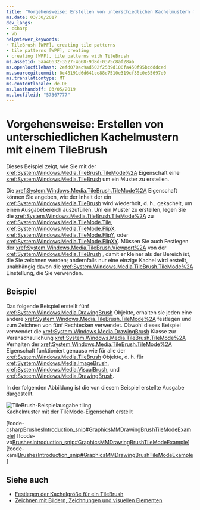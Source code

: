 ```yaml
---
title: 'Vorgehensweise: Erstellen von unterschiedlichen Kachelmustern mit einem TileBrush'
ms.date: 03/30/2017
dev_langs:
- csharp
- vb
helpviewer_keywords:
- TileBrush [WPF], creating tile patterns
- tile patterns [WPF], creating
- creating [WPF], tile patterns with TileBrush
ms.assetid: 5aa46632-3527-4668-9d8d-0375c8af28aa
ms.openlocfilehash: 2efd070ac9ad502f2539d100fa450f95bcdddced
ms.sourcegitcommit: 0c48191d6d641ce88d7510e319cf38c0e35697d0
ms.translationtype: MT
ms.contentlocale: de-DE
ms.lasthandoff: 03/05/2019
ms.locfileid: "57367777"
---
```

# <a name="how-to-create-different-tile-patterns-with-a-tilebrush"></a>Vorgehensweise: Erstellen von unterschiedlichen Kachelmustern mit einem TileBrush
Dieses Beispiel zeigt, wie Sie mit der <xref:System.Windows.Media.TileBrush.TileMode%2A> Eigenschaft eine <xref:System.Windows.Media.TileBrush> um ein Muster zu erstellen.  
  
 Die <xref:System.Windows.Media.TileBrush.TileMode%2A> Eigenschaft können Sie angeben, wie der Inhalt der ein <xref:System.Windows.Media.TileBrush> wird wiederholt, d. h., gekachelt, um einen Ausgabebereich auszufüllen. Um ein Muster zu erstellen, legen Sie die <xref:System.Windows.Media.TileBrush.TileMode%2A> zu <xref:System.Windows.Media.TileMode.Tile>, <xref:System.Windows.Media.TileMode.FlipX>, <xref:System.Windows.Media.TileMode.FlipY>, oder <xref:System.Windows.Media.TileMode.FlipXY>. Müssen Sie auch Festlegen der <xref:System.Windows.Media.TileBrush.Viewport%2A> von der <xref:System.Windows.Media.TileBrush> , damit er kleiner als der Bereich ist, die Sie zeichnen werden; andernfalls nur eine einzige Kachel wird erstellt, unabhängig davon die <xref:System.Windows.Media.TileBrush.TileMode%2A> Einstellung, die Sie verwenden.  
  
## <a name="example"></a>Beispiel  
 Das folgende Beispiel erstellt fünf <xref:System.Windows.Media.DrawingBrush> Objekte, erhalten sie jeden eine andere <xref:System.Windows.Media.TileBrush.TileMode%2A> festlegen und zum Zeichnen von fünf Rechtecken verwendet. Obwohl dieses Beispiel verwendet die <xref:System.Windows.Media.DrawingBrush> Klasse zur Veranschaulichung <xref:System.Windows.Media.TileBrush.TileMode%2A> Verhalten der <xref:System.Windows.Media.TileBrush.TileMode%2A> Eigenschaft funktioniert genauso wie für alle der <xref:System.Windows.Media.TileBrush> Objekte, d. h. für <xref:System.Windows.Media.ImageBrush>, <xref:System.Windows.Media.VisualBrush>, und <xref:System.Windows.Media.DrawingBrush>.  
  
 In der folgenden Abbildung ist die von diesem Beispiel erstellte Ausgabe dargestellt.  
  
 ![TileBrush-Beispielausgabe tiling](./media/graphicsmm-drawingbrushtilemodeexample.png "Graphicsmm_DrawingBrushTileModeExample")  
Kachelmuster mit der TileMode-Eigenschaft erstellt  
  
 [!code-csharp[BrushesIntroduction_snip#GraphicsMMDrawingBrushTileModeExample](~/samples/snippets/csharp/VS_Snippets_Wpf/BrushesIntroduction_snip/CSharp/TileModeExample.cs#graphicsmmdrawingbrushtilemodeexample)]
 [!code-vb[BrushesIntroduction_snip#GraphicsMMDrawingBrushTileModeExample](~/samples/snippets/visualbasic/VS_Snippets_Wpf/BrushesIntroduction_snip/visualbasic/tilemodeexample.vb#graphicsmmdrawingbrushtilemodeexample)]
 [!code-xaml[BrushesIntroduction_snip#GraphicsMMDrawingBrushTileModeExample](~/samples/snippets/xaml/VS_Snippets_Wpf/BrushesIntroduction_snip/XAML/TileModeExample.xaml#graphicsmmdrawingbrushtilemodeexample)]  
  
## <a name="see-also"></a>Siehe auch
- [Festlegen der Kachelgröße für ein TileBrush](how-to-set-the-tile-size-for-a-tilebrush.md)
- [Zeichnen mit Bildern, Zeichnungen und visuellen Elementen](painting-with-images-drawings-and-visuals.md)
